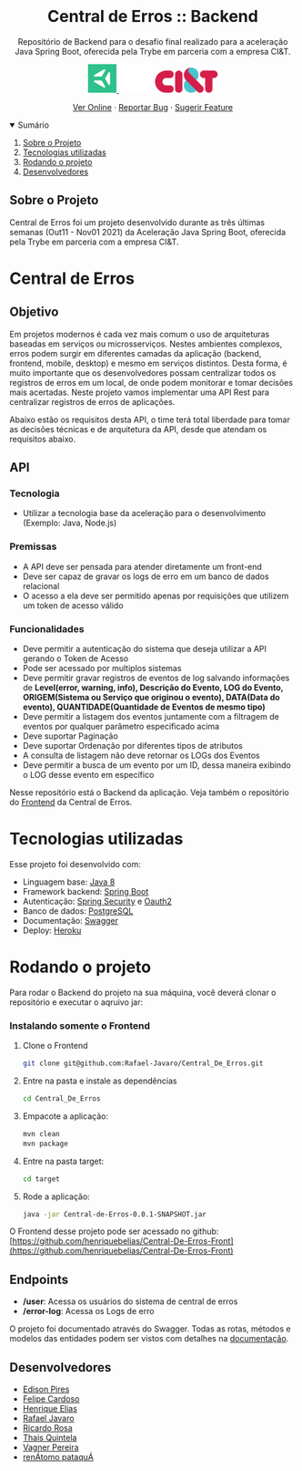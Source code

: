 
<!-- PROJECT LOGO -->
<br />
<p align="center">
<!--
  <a href="https://github.com/Rafael-Javaro/Central_De_Erros">
    <img src="src/assets/logo.gif" alt="Logo" >
  </a>
-->
  <h1 align="center">Central de Erros :: Backend</h1>

  <p align="center">
    Repositório de Backend para o desafio final realizado para a aceleração Java Spring Boot, oferecida pela Trybe em parceria com a empresa CI&T.
    <br />
  </p>
  <p align="center">
    <a href="https://www.betrybe.com/" target="_blank" rel="noreferrer">
      <img src="readme-img/trybe.jpg" alt="Trybe" width="50px">
    </a>
    <img src="readme-img/spacer.gif" aria-hidden="true" alt="" height="50px" width="60px">
    <a href="https://ciandt.com/br/pt-br" target="_blank" rel="noreferrer">
      <img src="readme-img/ciandt.png" alt="Trybe" width="110px">
    </a>
  </p>
  
  <p align="center">
    <a href="https://ancient-ridge-40479.herokuapp.com/user" target="_blank">Ver Online</a>
    ·
    <a href="https://github.com/Rafael-Javaro/Central_De_Erros/issues">Reportar Bug</a>
    ·
    <a href="https://github.com/Rafael-Javaro/Central_De_Erros/issues">Sugerir Feature</a>
  </p>
</p>



<!-- TABLE OF CONTENTS -->
<details open="open">
  <summary>Sumário</summary>
  <ol>
    <li>
      <a href="#sobre-o-projeto">Sobre o Projeto</a>
    </li>
    <li>
      <a href="#tecnologias-utilizadas">Tecnologias utilizadas</a></li>
    </li>
    <li>
      <a href="#rodando-o-projeto">Rodando o projeto</a>
    </li>
    <li><a href="#desenvolvedores">Desenvolvedores</a></li>
  </ol>
</details>



<!-- ABOUT THE PROJECT -->
## Sobre o Projeto

Central de Erros foi um projeto desenvolvido durante as três últimas semanas (Out11 - Nov01  2021) da Aceleração Java Spring Boot, oferecida pela Trybe em parceria com a empresa CI&T.

# Central de Erros

## Objetivo
Em projetos modernos é cada vez mais comum o uso de arquiteturas baseadas em serviços ou microsserviços. Nestes ambientes complexos, erros podem surgir em diferentes camadas da aplicação (backend, frontend, mobile, desktop) e mesmo em serviços distintos. Desta forma, é muito importante que os desenvolvedores possam centralizar todos os registros de erros em um local, de onde podem monitorar e tomar decisões mais acertadas. Neste projeto vamos implementar uma API Rest para centralizar registros de erros de aplicações.

Abaixo estão os requisitos desta API, o time terá total liberdade para tomar as decisões técnicas e de arquitetura da API, desde que atendam os requisitos abaixo.

## API

### Tecnologia
- Utilizar a tecnologia base da aceleração para o desenvolvimento (Exemplo: Java, Node.js)

### Premissas
- A API deve ser pensada para atender diretamente um front-end
- Deve ser capaz de gravar os logs de erro em um banco de dados relacional
- O acesso a ela deve ser permitido apenas por requisições que utilizem um token de acesso válido

### Funcionalidades
- Deve permitir a autenticação do sistema que deseja utilizar a API gerando o Token de Acesso
- Pode ser acessado por multiplos sistemas
- Deve permitir gravar registros de eventos de log salvando informações de **Level(error, warning, info), Descrição do Evento, LOG do Evento, ORIGEM(Sistema ou Serviço que originou o evento), DATA(Data do evento), QUANTIDADE(Quantidade de Eventos de mesmo tipo)**
- Deve permitir a listagem dos eventos juntamente com a filtragem de eventos por qualquer parâmetro especificado acima
- Deve suportar Paginação
- Deve suportar Ordenação por diferentes tipos de atributos
- A consulta de listagem não deve retornar os LOGs dos Eventos
- Deve permitir a busca de um evento por um ID, dessa maneira exibindo o LOG desse evento em específico

Nesse repositório está o Backend da aplicação. Veja também o repositório do [Frontend](https://github.com/henriquebelias/Central-De-Erros-Front) da Central de Erros.

# Tecnologias utilizadas

Esse projeto foi desenvolvido com:

* Linguagem base: [Java 8](https://www.java.com/en/)
* Framework backend: [Spring Boot](https://spring.io/projects/spring-boot)
* Autenticação: [Spring Security](https://spring.io/projects/spring-security) e [Oauth2](https://oauth.net/2/)
* Banco de dados: [PostgreSQL](https://www.postgresql.org/)
* Documentação: [Swagger](https://swagger.io/)
* Deploy: [Heroku](https://www.heroku.com/)


<!-- GETTING STARTED -->
# Rodando o projeto

Para rodar o Backend do projeto na sua máquina, você deverá clonar o repositório e executar o aqruivo jar:

### Instalando somente o Frontend

1. Clone o Frontend
   ```sh
   git clone git@github.com:Rafael-Javaro/Central_De_Erros.git
   ```
2. Entre na pasta e instale as dependências
   ```sh
   cd Central_De_Erros
   ```
3. Empacote a aplicação:
   ```sh
   mvn clean
   mvn package
   ```
4. Entre na pasta target:
   ```sh
   cd target
   ```
5. Rode a aplicação:
   ```sh
   java -jar Central-de-Erros-0.0.1-SNAPSHOT.jar 

   ```

O Frontend desse projeto pode ser acessado no github: [https://github.com/henriquebelias/Central-De-Erros-Front](https://github.com/henriquebelias/Central-De-Erros-Front)

## Endpoints

- **/user**: Acessa os usuários do sistema de central de erros
- **/error-log**: Acessa os Logs de erro

O projeto foi documentado através do Swagger.
Todas as rotas, métodos e modelos das entidades podem ser vistos com detalhes na [documentação](https://ancient-ridge-40479.herokuapp.com/swagger-ui.html).

<!-- CONTACT -->
## Desenvolvedores

- [Edison Pires](https://www.linkedin.com/in/edisonps/)
- [Felipe Cardoso](https://www.linkedin.com/in/felipe-de-carvalho-lopes-cardoso/)
- [Henrique Elias](https://www.linkedin.com/in/henrique-brito-elias/)
- [Rafael Javaro](https://www.linkedin.com/in/rafael-javaro/)
- [Ricardo Rosa](https://www.linkedin.com/in/ricardorosa-dev/)
- [Thais Quintela](https://www.linkedin.com/in/thais-quintela/)
- [Vagner Pereira](https://www.linkedin.com/in/vagnerpsousa/)
- [renÁtomo pataquÁ](https://www.linkedin.com/in/renato-pereira-feitosa/)




